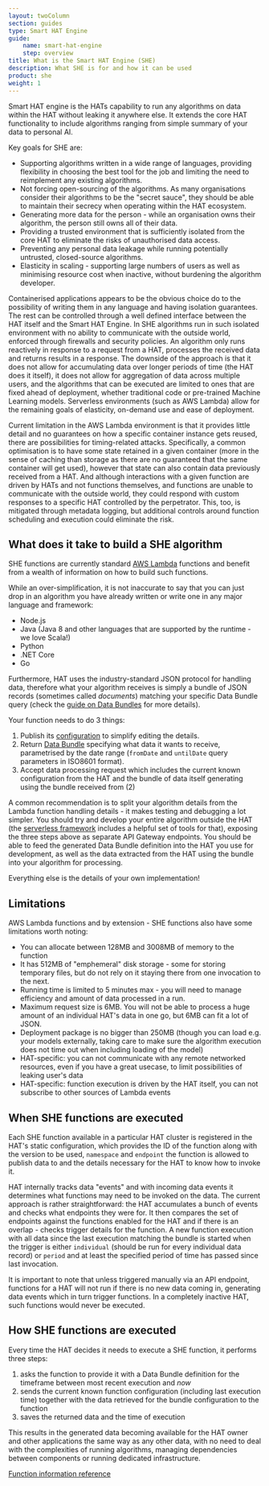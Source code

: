 ```yaml
---
layout: twoColumn
section: guides
type: Smart HAT Engine
guide: 
    name: smart-hat-engine
    step: overview
title: What is the Smart HAT Engine (SHE)
description: What SHE is for and how it can be used
product: she
weight: 1
---
```


Smart HAT engine is the HATs capability to run any algorithms on data within the HAT without leaking it anywhere else. It extends the core HAT functionality to include algorithms ranging from simple summary of your data to personal AI.

Key goals for SHE are:

- Supporting algorithms written in a wide range of languages, providing flexibility in choosing the best tool for the job and limiting the need to reimplement any existing algorithms.
- Not forcing open-sourcing of the algorithms. As many organisations consider their algorithms to be the "secret sauce", they should be able to maintain their secrecy when operating within the HAT ecosystem.
- Generating more data for the person - while an organisation owns their algorithm, the person still owns all of their data.
- Providing a trusted environment that is sufficiently isolated from the core HAT to eliminate the risks of unauthorised data access.
- Preventing any personal data leakage while running potentially untrusted, closed-source algorithms.
- Elasticity in scaling - supporting large numbers of users as well as minimising resource cost when inactive, without burdening the algorithm developer.

Containerised applications appears to be the obvious choice do to the possibility of writing them in any language and having isolation guarantees. The rest can be controlled through a well defined interface between the HAT itself and the Smart HAT Engine. In SHE algorithms run in such isolated environment with no ability to communicate with the outside world, enforced through firewalls and security policies. An algorithm only runs reactively in response to a request from a HAT, processes the received data and returns results in a response. The downside of the approach is that it does not allow for accumulating data over longer periods of time (the HAT does it itself), it does not allow for aggregation of data across multiple users, and the algorithms that can be executed are limited to ones that are fixed ahead of deployment, whether traditional code or pre-trained Machine Learning models. Serverless environments (such as AWS Lambda) allow for the remaining goals of elasticity, on-demand use and ease of deployment.

Current limitation in the AWS Lambda environment is that it provides little detail and no guarantees on how a specific container instance gets reused, there are possibilities for timing-related attacks. Specifically, a common optimisation is to have some state retained in a given container (more in the sense of caching than storage as there are no guaranteed that the same container will get used), however that state can also contain data previously received from a HAT. And although interactions with a given function are driven by HATs and not functions themselves, and functions are unable to communicate with the outside world, they could respond with custom responses to a specific HAT controlled by the perpetrator. This, too, is mitigated through metadata logging, but additional controls around function scheduling and execution could eliminate the risk.

## What does it take to build a SHE algorithm

SHE functions are currently standard [AWS Lambda](https://aws.amazon.com/lambda/) functions and benefit from a wealth of information on how to build such functions.

While an over-simplification, it is not inaccurate to say that you can just drop in an algorithm you have already written or write one in any major language and framework:

- Node.js
- Java (Java 8 and other languages that are supported by the runtime - we love Scala!)
- Python
- .NET Core
- Go

Furthermore, HAT uses the industry-standard JSON protocol for handling data, therefore what your algorithm receives is simply a bundle of JSON records (sometimes called _documents_) matching your specific Data Bundle query (check the [guide on Data Bundles](/guides/building-data-plug/) for more details).

Your function needs to do 3 things:

1. Publish its [configuration](01-function-information-format) to simplify editing the details.
2. Return [Data Bundle](/guides/data-bundling) specifying what data it wants to receive, parametrised by the date range (`fromDate` and `untilDate` query parameters in ISO8601 format).
3. Accept data processing request which includes the current known configuration from the HAT and the bundle of data itself generating using the bundle received from (2)

A common recommendation is to split your algorithm details from the Lambda function handling details - it makes testing and debugging a lot simpler. You should try and develop your entire algorithm outside the HAT (the [serverless framework](https://serverless.com) includes a helpful set of tools for that), exposing the three steps above as separate API Gateway endpoints. You should be able to feed the generated Data Bundle definition into the HAT you use for development, as well as the data extracted from the HAT using the bundle into your algorithm for processing.

Everything else is the details of your own implementation!

## Limitations

AWS Lambda functions and by extension - SHE functions also have some limitations worth noting:

- You can allocate between 128MB and 3008MB of memory to the function
- It has 512MB of "emphemeral" disk storage - some for storing temporary files, but do not rely on it staying there from one invocation to the next.
- Running time is limited to 5 minutes max - you will need to manage efficiency and amount of data processed in a run.
- Maximum request size is 6MB. You will not be able to process a huge amount of an individual HAT's data in one go, but 6MB can fit a lot of JSON.
- Deployment package is no bigger than 250MB (though you can load e.g. your models externally, taking care to make sure the algorithm execution does not time out when including loading of the model)
- HAT-specific: you can not communicate with any remote networked resources, even if you have a great usecase, to limit possibilities of leaking user's data
- HAT-specific: function execution is driven by the HAT itself, you can not subscribe to other sources of Lambda events


## When SHE functions are executed

Each SHE function available in a particular HAT cluster is registered in the HAT's static configuration, which provides the ID of the function along with the version to be used, `namespace` and `endpoint` the function is allowed to publish data to and the details necessary for the HAT to know how to invoke it.

HAT internally tracks data "events" and with incoming data events it determines what functions may need to be invoked on the data. The current approach is rather straightforward: the HAT accumulates a bunch of events and checks what endpoints they were for. It then compares the set of endpoints against the functions enabled for the HAT and if there is an overlap - checks trigger details for the function. A new function execution with all data since the last execution matching the bundle is started when the trigger is either `individual` (should be run for every individual data record) or `period` and at least the specified period of time has passed since last invocation.

It is important to note that unless triggered manually via an API endpoint, functions for a HAT will not run if there is no new data coming in, generating data events which in turn trigger functions. In a completely inactive HAT, such functions would never be executed.

## How SHE functions are executed

Every time the HAT decides it needs to execute a SHE function, it performs three steps:

1. asks the function to provide it with a Data Bundle definition for the timeframe between most recent execution and _now_
2. sends the current known function configuration (including last execution time) together with the data retrieved for the bundle configuration to the function
3. saves the returned data and the time of execution

This results in the generated data becoming available for the HAT owner and other applications the same way as any other data, with no need to deal with the complexities of running algorithms, managing dependencies between components or running dedicated infrastructure.


<nav class="pager-nav">
<a href="" style="display:none;"></a>
<a href="01-function-information-format.html">Function information reference</a>
</nav>
